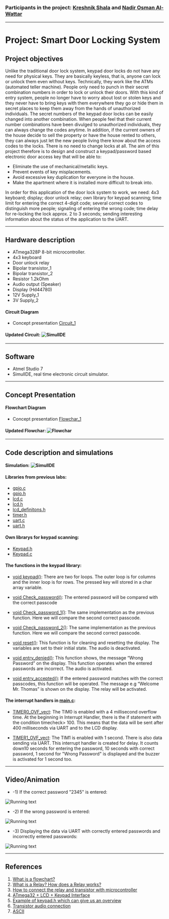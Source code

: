 ### Participants in the project: [Kreshnik Shala](https://github.com/ShalaKreshnik) and [Nadir Osman Al-Wattar](https://github.com/Nadir011995)
----------------------------------------------------------------------------------------------------------------------------------------------------------------------------
# Project: Smart Door Locking System
## Project objectives

Unlike the traditional door lock system, keypad door locks do not have any need for physical keys. They are basically keyless, that is, anyone can lock or unlock them even without keys. Technically, they work like the ATMs (automated teller machine). People only need to punch in their secret combination numbers in order to lock or unlock their doors. With this kind of entry system, people no longer have to worry about lost or stolen keys and they never have to bring keys with them everywhere they go or hide them in secret places to keep them away from the hands of unauthorized individuals. 
The secret numbers of the keypad door locks can be easily changed into another combination. When people feel that their current number combinations have been divulged to unauthorized individuals, they can always change the codes anytime. In addition, if the current owners of the house decide to sell the property or have the house rented to others, they can always just let the new people living there know about the access codes to the locks. There is no need to change locks at all. 
The aim of this project therefore is to design and construct a keypad/password based electronic door access key that will be able to:

* Eliminate the use of mechanical/metallic keys.
* Prevent events of key misplacements.
* Avoid excessive key duplication for everyone in the house.
* Make the apartment where it is installed more difficult to break into.

In order for this application of the door lock system to work, we need: 
4x3 keyboard; display; door unlock relay; own library for keypad scanning; time limit for entering the correct 4-digit code; several correct codes to distinguish more people; signaling of entering the wrong code; time delay for re-locking the lock approx. 2 to 3 seconds; sending interesting information about the status of the application to the UART.

_________________________________________________________________________________________________________________________________________________________________________________

## Hardware description

* ATmega328P 8-bit microcontroller.
* 4x3 keyboard
* Door unlock relay
* Bipolar transistor_1
* Bipolar transistor_2
* Resistor 1.2kOhm
* Audio output (Speaker)
* Display (Hd44780)
* 12V Supply_1
* 3V Supply_2



#### Circuit Diagram
* Concept presentation [Circuit_1](Images/Completed_circuit.png)
 

#### Updated Circuit: ![SimulIDE](Images/OFF.png)

_________________________________________________________________________________________________________________________________________________________________________________


## Software

* Atmel Studio 7
* SimulIDE, real time electronic circuit simulator.

_________________________________________________________________________________________________________________________________________________________________________________


## Concept Presentation
#### Flowchart Diagram

* Concept presentation [Flowchar_1](Images/Flowchar.png)

#### Updated Flowchar: ![Flowchar](Images/Updated_Flowchar.png)


_________________________________________________________________________________________________________________________________________________________________________________

## Code description and simulations

#### Simulation: ![SimulIDE](Images/ON.png)

#### Libraries from previous labs:

* [gpio.c](Door_Lock_System/Door_Lock_System/gpio.c) 
* [gpio.h](Door_Lock_System/Door_Lock_System/gpio.h) 
* [lcd.c](Door_Lock_System/Door_Lock_System/lcd.c) 
* [lcd.h](Door_Lock_System/Door_Lock_System/lcd.h)
* [lcd_definitons.h](Door_Lock_System/Door_Lock_System/lcd_definitons.h)
* [timer.h](Door_Lock_System/Door_Lock_System/timer.h)
* [uart.c](Door_Lock_System/Door_Lock_System/uart.c)
* [uart.h](Door_Lock_System/Door_Lock_System/uart.h)



#### Own librarys for keypad scanning:

* [Keypad.h](Door_Lock_System/Door_Lock_System/keypad.h)
* [Keypad.c](Door_Lock_System/Door_Lock_System/keypad.c)



#### The functions in the keypad library:


*	[void keypad()](Door_Lock_System/Door_Lock_System/keypad.c): There are two for loops. The outer loop is for columns and the inner loop is for rows. The pressed key will                                                                      stored in a char array variable.

*	[void Check_password()](Door_Lock_System/Door_Lock_System/keypad.c): The entered password will be compared with the correct passcode

*	[void Check_password_1()](Door_Lock_System/Door_Lock_System/keypad.c): The same implementation as the previous function. Here we will compare the second correct passcode.

*	[void Check_password_2()](Door_Lock_System/Door_Lock_System/keypad.c): The same implementation as the previous function. Here we will compare the second correct passcode. 

*	[void reset()](Door_Lock_System/Door_Lock_System/keypad.c): This function is for cleaning and resetting the display. The variables are set to their initial state. The audio is deactivated.

*	[void entry_denied()](Door_Lock_System/Door_Lock_System/keypad.c): This function shows, the message “Wrong Password” on the display. This function operates when the entered passwords are incorrect. The audio is activated.

* [void entry_accepted()](Door_Lock_System/Door_Lock_System/keypad.c): If the entered password matches with the correct passcodes, this function will be operated. The message e.g “Welcome Mr. Thomas” is shown on the display. The relay will be activated. 

#### The interrupt handlers in [main.c](Door_Lock_System/Door_Lock_System/main.c): 

*	[TIMER0_OVF_vect](Door_Lock_System/Door_Lock_System/main.c): The TIM0 is enabled with a 4 millisecond overflow time. At the beginning in Interrupt Handler, there is the if statement with the condition timecheck> 100. This means that the data will be sent after 400 milliseconds via UART and to the LCD display.

*	[TIMER1_OVF_vect](Door_Lock_System/Door_Lock_System/main.c):  The TIM1 is enabled with 1 second. There is also data sending via UART. This interrupt handler is created for delay. It counts down10 seconds for entering the password, 10 seconds with correct password, 1 second for "Wrong Password" is displayed and the buzzer is activated for 1 second too.




_________________________________________________________________________________________________________________________________________________________________________________


## Video/Animation

* -1) If the correct password "2345" is entered:

![Running text](Images/Welcome_Mr.Thomas.gif)

* -2) If the wrong password is entered:

![Running text](Images/Incorrect.gif)

* -3) Displaying the data via UART with correctly entered passwords and incorrectly entered passwords:

![Running text](Images/with_uart.gif)



_________________________________________________________________________________________________________________________________________________________________________________


## References


1.  [What is a flowchart?](https://www.breezetree.com/articles/what-is-a-flow-chart) 
2.  [What is a Relay? How does a Relay works?](https://www.youtube.com/watch?v=1_YfuH_AcxQ)
3.  [How to connect the relay and transistor with microcontroller](http://electronicsdrive.blogspot.com/2015/03/how-to-calculate-base-resistance.html)
4.  [ATmega32 + LCD + Keypad Interface](https://extremeelectronics.co.in/avr-tutorials/4x3-matrix-keypad-interface-avr-tutorial/)
5.  [Example of keypad.h which can give us an overview](https://playground.arduino.cc/Code/Keypad/)
6.  [Transistor audio connection](https://theorycircuit.com/simple-single-transistor-audio-amplifier-circuit/)
7.  [ASCII](http://www.asciitable.com/)
